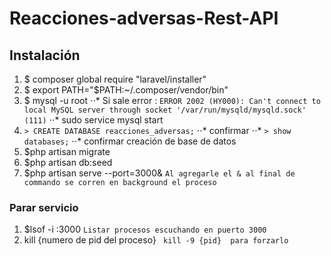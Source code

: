 # Reacciones-adversas-Rest-API

## Instalación


1. $ composer global require "laravel/installer" 
2. $ export PATH="$PATH:~/.composer/vendor/bin"
3. $ mysql -u root
⋅⋅* Si sale error : ```ERROR 2002 (HY000): Can't connect to local MySQL server through socket '/var/run/mysqld/mysqld.sock' (111)```
⋅⋅* sudo service mysql start
4. ```> CREATE DATABASE reacciones_adversas;```
⋅⋅* confirmar
⋅⋅* ```> show databases;```
⋅⋅* confirmar creación de base de datos
5. $php artisan migrate
6. $php artisan db:seed
7. $php artisan serve --port=3000& ``` Al agregarle el & al final de commando se corren en background el proceso ```

### Parar servicio
1. $lsof -i :3000 ``` Listar procesos escuchando en puerto 3000 ```
2. kill {numero de pid del proceso} ``` kill -9 {pid}  para forzarlo```